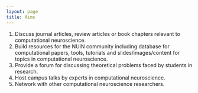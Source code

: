 ```yaml
---
layout: page
title: Aims
---
```


1. Discuss journal articles, review articles or book chapters relevant to computational neuroscience.
2. Build resources for the NUIN community including database for computational papers, tools, tutorials and slides/images/content for topics in computational neuroscience.
3. Provide a forum for discussing theoretical problems faced by students in research.
4. Host campus talks by experts in computational neuroscience.
5. Network with other computational neuroscience researchers.
